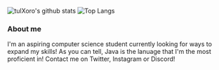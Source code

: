 
<!--
**tulXoro/tulXoro** is a ✨ _special_ ✨ repository because its `README.md` (this file) appears on your GitHub profile.

Here are some ideas to get you started:

- 🔭 I’m currently working on ...
- 🌱 I’m currently learning ...
- 👯 I’m looking to collaborate on ...
- 🤔 I’m looking for help with ...
- 💬 Ask me about ...
- 📫 How to reach me: ...
- 😄 Pronouns: ...
- ⚡ Fun fact: ...
-->

![tulXoro's github stats](https://github-readme-stats.vercel.app/api?username=tulxoro&show_icons=true&theme=tokyonight&count_private=true)
![Top Langs](https://github-readme-stats.vercel.app/api/top-langs/?username=tulxoro&theme=tokyonight&layout=compact&langs_count=6)

### About me
I'm an aspiring computer science student currently looking for ways to expand my skills! As you can tell, Java is the lanuage that I'm the most proficient in!
Contact me on Twitter, Instagram or Discord!



